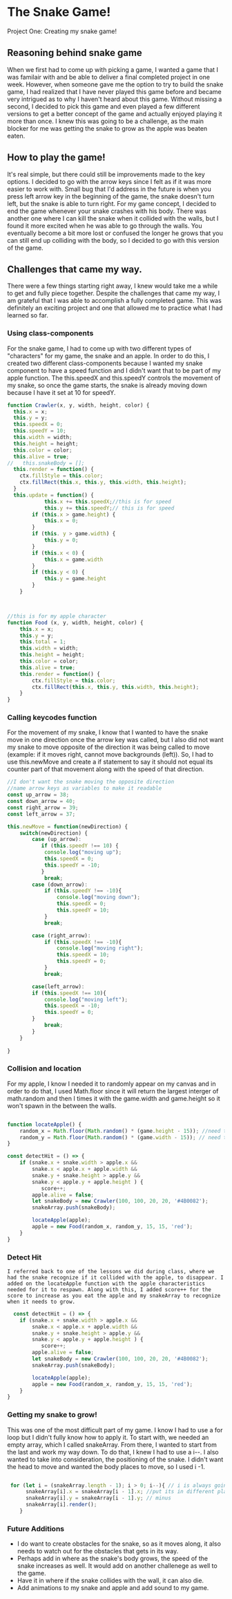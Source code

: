 # The Snake Game!
Project One: Creating my snake game!

## Reasoning behind snake game

When we first had to come up with picking a game, I wanted a game that I was familair with and be able to deliver a final completed project in one week. However, when someone gave me the option to try to build the snake game, I had realized that I have never played this game before and became very intrigued as to why I haven't heard about this game. Without missing a second, I decided to pick this game and even played a few different versions to get a better concept of the game and actually enjoyed playing it more than once. I knew this was going to be a challenge, as the main blocker for me was getting the snake to grow as the apple was beaten eaten. 

## How to play the game!

It's real simple, but there could still be improvements made to the key options. I decided to go with the arrow keys since I felt as if it was more easier to work with. Small bug that I'd address in the future is when you press left arrow key in the beginning of the game, the snake doesn't turn left, but the snake is able to turn right. For my game concept, I decided to end the game whenever your snake crashes with his body. There was another one where I can kill the snake when it collided with the walls, but I found it more excited when he was able to go through the walls. You eventually become a bit more lost or confused the longer he grows that you can still end up colliding with the body, so I decided to go with this version of the game.

## Challenges that came my way.

There were a few things starting right away, I knew would take me a while to get and fully piece together. Despite the challenges that came my way, I am grateful that I was able to accomplish a fully completed game. This was definitely an exciting project and one that allowed me to practice what I had learned so far.

### Using class-components 

For the snake game, I had to come up with two different types of "characters" for my game, the snake and an apple. In order to do this, I created two different class-components because I wanted my snake component to have a speed function and I didn't want that to be part of my apple function. The this.speedX and this.speedY controls the movement of my snake, so once the game starts, the snake is already moving down because I have it set at 10 for speedY.

```javascript
function Crawler(x, y, width, height, color) {
  this.x = x;
  this.y = y;
  this.speedX = 0;
  this.speedY = 10;
  this.width = width;
  this.height = height;
  this.color = color;
  this.alive = true;
//   this.snakeBody = [];
  this.render = function() {
    ctx.fillStyle = this.color;
    ctx.fillRect(this.x, this.y, this.width, this.height);
  }
  this.update = function() {
            this.x += this.speedX;//this is for speed
            this.y += this.speedY;// this is for speed
        if (this.x > game.height) {
            this.x = 0;
        } 
        if (this. y > game.width) {
            this.y = 0;
        } 
        if (this.x < 0) {
            this.x = game.width
        } 
        if (this.y < 0) {
            this.y = game.height
        }    
    }   



//this is for my apple character
function Food (x, y, width, height, color) {
    this.x = x;
    this.y = y;
    this.total = 1;
    this.width = width;
    this.height = height;
    this.color = color;
    this.alive = true;
    this.render = function() {
        ctx.fillStyle = this.color;
        ctx.fillRect(this.x, this.y, this.width, this.height);
    }
}

```

### Calling keycodes function

For the movement of my snake, I know that I wanted to have the snake move in one direction once the arrow key was called, but I also did not want my snake to move opposite of the direction it was being called to move (example: if it moves right, cannot move backgrounds (left)). So, I had to use this.newMove and create a if statement to say it should not equal its counter part of that movement along with the speed of that direction.

```javascript
//I don't want the snake moving the opposite direction
//name arrow keys as variables to make it readable
const up_arrow = 38;
const down_arrow = 40;
const right_arrow = 39;
const left_arrow = 37;

this.newMove = function(newDirection) {
    switch(newDirection) {
        case (up_arrow):
           if (this.speedY !== 10) {
            console.log("moving up");
            this.speedX = 0;
            this.speedY = -10;
           }
            break;
        case (down_arrow):
            if (this.speedY !== -10){
                console.log("moving down");
                this.speedX = 0; 
                this.speedY = 10;
            }
            break;

        case (right_arrow):
            if (this.speedX !== -10){
                console.log("moving right");
                this.speedX = 10;
                this.speedY = 0;
            }
            break;

        case(left_arrow):
        if (this.speedX !== 10){
            console.log("moving left");
            this.speedX = -10;
            this.speedY = 0;  
        }
            break;  
        }
    }
  
}


```

### Collision and location

For my apple, I know I needed it to randomly appear on my canvas and in order to do that, I used Math.floor since it will return the largest interger of math.random and then I times it with the game.width and game.height so it won't spawn in the between the walls.

``` javascript

function locateApple() {
    random_x = Math.floor(Math.random() * (game.height - 15)); //need to take the height number
    random_y = Math.floor(Math.random() * (game.width - 15)); // need to take the width number   
}    

const detectHit = () => {
    if (snake.x + snake.width > apple.x &&
        snake.x < apple.x + apple.width &&
        snake.y + snake.height > apple.y &&
        snake.y < apple.y + apple.height ) { 
           score++;
        apple.alive = false;
        let snakeBody = new Crawler(100, 100, 20, 20, '#4B0082');
        snakeArray.push(snakeBody);

        locateApple(apple);
        apple = new Food(random_x, random_y, 15, 15, 'red');
    }
}  

```

  ### Detect Hit
    I referred back to one of the lessons we did during class, where we had the snake recognize if it collided with the apple, to disappear. I added on the locateApple function with the apple characteristics needed for it to respawn. Along with this, I added score++ for the score to increase as you eat the apple and my snakeArray to recognize when it needs to grow.

```javascript
  const detectHit = () => {
    if (snake.x + snake.width > apple.x &&
        snake.x < apple.x + apple.width &&
        snake.y + snake.height > apple.y &&
        snake.y < apple.y + apple.height ) { 
           score++;
        apple.alive = false;
        let snakeBody = new Crawler(100, 100, 20, 20, '#4B0082');
        snakeArray.push(snakeBody);

        locateApple(apple);
        apple = new Food(random_x, random_y, 15, 15, 'red');
    }
} 
```

### Getting my snake to grow!

This was one of the most difficult part of my game. I know I had to use a for loop but I didn't fully know how to apply it. To start with, we needed an empty array, which I called snakeArray. From there, I wanted to start from the last and work my way down. To do that, I knew I had to use a i--. I also wanted to take into consideration, the positioning of the snake. I didn't want the head to move and wanted the body places to move, so I used i -1.

``` javascript

 for (let i = (snakeArray.length - 1); i > 0; i--){ // i is always going to start at 0
      snakeArray[i].x = snakeArray[i - 1].x; //put its in different place in the array 
      snakeArray[i].y = snakeArray[i - 1].y; // minus    
      snakeArray[i].render();  
    } 

```
### Future Additions

- I do want to create obstacles for the snake, so as it moves along, it also needs to watch out for the obstacles that gets in its way. 
- Perhaps add in where as the snake's body grows, the speed of the snake increases as well. It would add on another challenege as well to the game. 
- Have it in where if the snake collides with the wall, it can also die. 
- Add animations to my snake and apple and add sound to my game. 